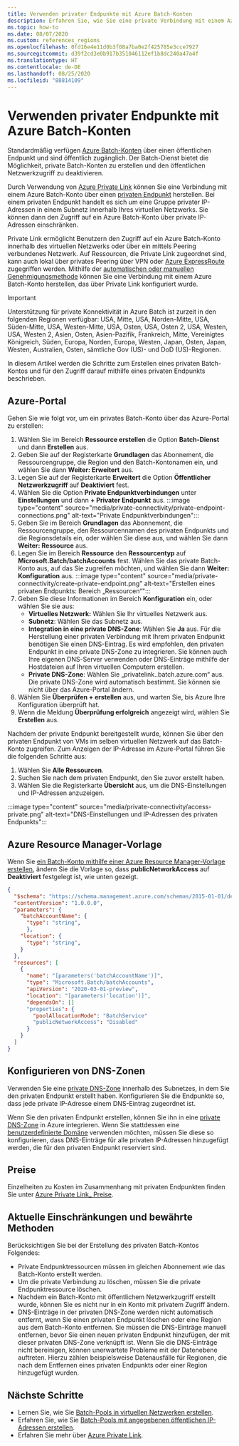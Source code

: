 ```yaml
---
title: Verwenden privater Endpunkte mit Azure Batch-Konten
description: Erfahren Sie, wie Sie eine private Verbindung mit einem Azure Batch-Konto mithilfe privater Endpunkte herstellen.
ms.topic: how-to
ms.date: 08/07/2020
ms.custom: references_regions
ms.openlocfilehash: 0fd16e4e11d0b3f08a7ba0e2f425785e3cce7927
ms.sourcegitcommit: d39f2cd3e0b917b351046112ef1b8dc240a47a4f
ms.translationtype: HT
ms.contentlocale: de-DE
ms.lasthandoff: 08/25/2020
ms.locfileid: "88814109"
---
```

# <a name="use-private-endpoints-with-azure-batch-accounts"></a>Verwenden privater Endpunkte mit Azure Batch-Konten

Standardmäßig verfügen [Azure Batch-Konten](accounts.md) über einen öffentlichen Endpunkt und sind öffentlich zugänglich. Der Batch-Dienst bietet die Möglichkeit, private Batch-Konten zu erstellen und den öffentlichen Netzwerkzugriff zu deaktivieren.

Durch Verwendung von [Azure Private Link](../private-link/private-link-overview.md) können Sie eine Verbindung mit einem Azure Batch-Konto über einen [privaten Endpunkt](../private-link/private-endpoint-overview.md) herstellen. Bei einem privaten Endpunkt handelt es sich um eine Gruppe privater IP-Adressen in einem Subnetz innerhalb Ihres virtuellen Netzwerks. Sie können dann den Zugriff auf ein Azure Batch-Konto über private IP-Adressen einschränken.

Private Link ermöglicht Benutzern den Zugriff auf ein Azure Batch-Konto innerhalb des virtuellen Netzwerks oder über ein mittels Peering verbundenes Netzwerk. Auf Ressourcen, die Private Link zugeordnet sind, kann auch lokal über privates Peering über VPN oder [Azure ExpressRoute](../expressroute/expressroute-introduction.md) zugegriffen werden. Mithilfe der [automatischen oder manuellen Genehmigungsmethode](../private-link/private-endpoint-overview.md#access-to-a-private-link-resource-using-approval-workflow) können Sie eine Verbindung mit einem Azure Batch-Konto herstellen, das über Private Link konfiguriert wurde.

> [!IMPORTANT]
> Unterstützung für private Konnektivität in Azure Batch ist zurzeit in den folgenden Regionen verfügbar: USA, Mitte, USA, Norden-Mitte, USA, Süden-Mitte, USA, Westen-Mitte, USA, Osten, USA, Osten 2, USA, Westen, USA, Westen 2, Asien, Osten, Asien-Pazifik, Frankreich, Mitte, Vereinigtes Königreich, Süden, Europa, Norden, Europa, Westen, Japan, Osten, Japan, Westen, Australien, Osten, sämtliche Gov (US)- und DoD (US)-Regionen.

In diesem Artikel werden die Schritte zum Erstellen eines privaten Batch-Kontos und für den Zugriff darauf mithilfe eines privaten Endpunkts beschrieben.

## <a name="azure-portal"></a>Azure-Portal

Gehen Sie wie folgt vor, um ein privates Batch-Konto über das Azure-Portal zu erstellen:

1. Wählen Sie im Bereich **Ressource erstellen** die Option **Batch-Dienst** und dann **Erstellen** aus.
2. Geben Sie auf der Registerkarte **Grundlagen** das Abonnement, die Ressourcengruppe, die Region und den Batch-Kontonamen ein, und wählen Sie dann **Weiter: Erweitert** aus.
3. Legen Sie auf der Registerkarte **Erweitert** die Option **Öffentlicher Netzwerkzugriff** auf **Deaktiviert** fest.
4. Wählen Sie die Option **Private Endpunktverbindungen** unter **Einstellungen** und dann **+ Privater Endpunkt** aus.
   :::image type="content" source="media/private-connectivity/private-endpoint-connections.png" alt-text="Private Endpunktverbindungen":::
5. Geben Sie im Bereich **Grundlagen** das Abonnement, die Ressourcengruppe, den Ressourcennamen des privaten Endpunkts und die Regionsdetails ein, oder wählen Sie diese aus, und wählen Sie dann **Weiter: Ressource** aus.
6. Legen Sie im Bereich **Ressource** den **Ressourcentyp** auf **Microsoft.Batch/batchAccounts** fest. Wählen Sie das private Batch-Konto aus, auf das Sie zugreifen möchten, und wählen Sie dann **Weiter: Konfiguration** aus.
   :::image type="content" source="media/private-connectivity/create-private-endpoint.png" alt-text="Erstellen eines privaten Endpunkts: Bereich „Ressourcen“":::
7. Geben Sie diese Informationen im Bereich **Konfiguration** ein, oder wählen Sie sie aus:
   - **Virtuelles Netzwerk:** Wählen Sie Ihr virtuelles Netzwerk aus.
   - **Subnetz**: Wählen Sie das Subnetz aus.
   - **Integration in eine private DNS-Zone**:   Wählen Sie **Ja** aus. Für die Herstellung einer privaten Verbindung mit Ihrem privaten Endpunkt benötigen Sie einen DNS-Eintrag. Es wird empfohlen, den privaten Endpunkt in eine private DNS-Zone zu integrieren. Sie können auch Ihre eigenen DNS-Server verwenden oder DNS-Einträge mithilfe der Hostdateien auf Ihren virtuellen Computern erstellen.
   - **Private DNS-Zone**:  Wählen Sie „privatelink.<region>.batch.azure.com“ aus. Die private DNS-Zone wird automatisch bestimmt. Sie können sie nicht über das Azure-Portal ändern.
8. Wählen Sie **Überprüfen + erstellen** aus, und warten Sie, bis Azure Ihre Konfiguration überprüft hat.
9. Wenn die Meldung **Überprüfung erfolgreich** angezeigt wird, wählen Sie **Erstellen** aus.

Nachdem der private Endpunkt bereitgestellt wurde, können Sie über den privaten Endpunkt von VMs im selben virtuellen Netzwerk auf das Batch-Konto zugreifen. Zum Anzeigen der IP-Adresse im Azure-Portal führen Sie die folgenden Schritte aus:

1. Wählen Sie **Alle Ressourcen**.
2. Suchen Sie nach dem privaten Endpunkt, den Sie zuvor erstellt haben.
3. Wählen Sie die Registerkarte **Übersicht** aus, um die DNS-Einstellungen und IP-Adressen anzuzeigen.

:::image type="content" source="media/private-connectivity/access-private.png" alt-text="DNS-Einstellungen und IP-Adressen des privaten Endpunkts":::

## <a name="azure-resource-manager-template"></a>Azure Resource Manager-Vorlage

Wenn Sie [ein Batch-Konto mithilfe einer Azure Resource Manager-Vorlage erstellen](quick-create-template.md), ändern Sie die Vorlage so, dass **publicNetworkAccess** auf **Deaktiviert** festgelegt ist, wie unten gezeigt.

```json
{
  "$schema": "https://schema.management.azure.com/schemas/2015-01-01/deploymentTemplate.json#",
  "contentVersion": "1.0.0.0",
  "parameters": {
    "batchAccountName": {
      "type": "string",
      },
    "location": {
      "type": "string",
    }
  },
  "resources": [
    {
      "name": "[parameters('batchAccountName')]",
      "type": "Microsoft.Batch/batchAccounts",
      "apiVersion": "2020-03-01-preview",
      "location": "[parameters('location')]",
      "dependsOn": []
      "properties": {
        "poolAllocationMode": "BatchService"
        "publicNetworkAccess": "Disabled"
      }
    }
  ]
}
```

## <a name="configure-dns-zones"></a>Konfigurieren von DNS-Zonen

Verwenden Sie eine [private DNS-Zone](../dns/private-dns-privatednszone.md) innerhalb des Subnetzes, in dem Sie den privaten Endpunkt erstellt haben. Konfigurieren Sie die Endpunkte so, dass jede private IP-Adresse einem DNS-Eintrag zugeordnet ist.

Wenn Sie den privaten Endpunkt erstellen, können Sie ihn in eine [private DNS-Zone](../dns/private-dns-privatednszone.md) in Azure integrieren. Wenn Sie stattdessen eine [benutzerdefinierte Domäne](../dns/dns-custom-domain.md) verwenden möchten, müssen Sie diese so konfigurieren, dass DNS-Einträge für alle privaten IP-Adressen hinzugefügt werden, die für den privaten Endpunkt reserviert sind.

## <a name="pricing"></a>Preise

Einzelheiten zu Kosten im Zusammenhang mit privaten Endpunkten finden Sie unter [Azure Private Link_ Preise](https://azure.microsoft.com/pricing/details/private-link/).

## <a name="current-limitations-and-best-practices"></a>Aktuelle Einschränkungen und bewährte Methoden

Berücksichtigen Sie bei der Erstellung des privaten Batch-Kontos Folgendes:

- Private Endpunktressourcen müssen im gleichen Abonnement wie das Batch-Konto erstellt werden.
- Um die private Verbindung zu löschen, müssen Sie die private Endpunktressource löschen.
- Nachdem ein Batch-Konto mit öffentlichem Netzwerkzugriff erstellt wurde, können Sie es nicht nur in ein Konto mit privatem Zugriff ändern.
- DNS-Einträge in der privaten DNS-Zone werden nicht automatisch entfernt, wenn Sie einen privaten Endpunkt löschen oder eine Region aus dem Batch-Konto entfernen. Sie müssen die DNS-Einträge manuell entfernen, bevor Sie einen neuen privaten Endpunkt hinzufügen, der mit dieser privaten DNS-Zone verknüpft ist. Wenn Sie die DNS-Einträge nicht bereinigen, können unerwartete Probleme mit der Datenebene auftreten. Hierzu zählen beispielsweise Datenausfälle für Regionen, die nach dem Entfernen eines privaten Endpunkts oder einer Region hinzugefügt wurden.

## <a name="next-steps"></a>Nächste Schritte

- Lernen Sie, wie Sie [Batch-Pools in virtuellen Netzwerken erstellen](batch-virtual-network.md).
- Erfahren Sie, wie Sie [Batch-Pools mit angegebenen öffentlichen IP-Adressen erstellen](create-pool-public-ip.md).
- Erfahren Sie mehr über [Azure Private Link](../private-link/private-link-overview.md).
